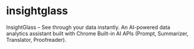 # insightglass
InsightGlass – See through your data instantly. An AI-powered data analytics assistant built with Chrome Built-in AI APIs (Prompt, Summarizer, Translator, Proofreader).
